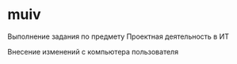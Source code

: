 # muiv
Выполнение задания по предмету Проектная деятельность в ИТ

Внесение изменений с компьютера пользователя
